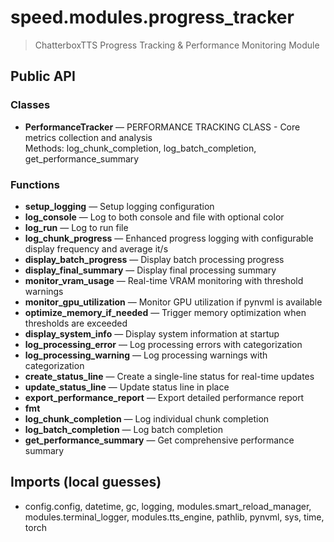 # speed.modules.progress_tracker

> ChatterboxTTS Progress Tracking & Performance Monitoring Module

## Public API

### Classes
- **PerformanceTracker** — PERFORMANCE TRACKING CLASS - Core metrics collection and analysis  
  Methods: log_chunk_completion, log_batch_completion, get_performance_summary

### Functions
- **setup_logging** — Setup logging configuration
- **log_console** — Log to both console and file with optional color
- **log_run** — Log to run file
- **log_chunk_progress** — Enhanced progress logging with configurable display frequency and average it/s
- **display_batch_progress** — Display batch processing progress
- **display_final_summary** — Display final processing summary
- **monitor_vram_usage** — Real-time VRAM monitoring with threshold warnings
- **monitor_gpu_utilization** — Monitor GPU utilization if pynvml is available
- **optimize_memory_if_needed** — Trigger memory optimization when thresholds are exceeded
- **display_system_info** — Display system information at startup
- **log_processing_error** — Log processing errors with categorization
- **log_processing_warning** — Log processing warnings with categorization
- **create_status_line** — Create a single-line status for real-time updates
- **update_status_line** — Update status line in place
- **export_performance_report** — Export detailed performance report
- **fmt**
- **log_chunk_completion** — Log individual chunk completion
- **log_batch_completion** — Log batch completion
- **get_performance_summary** — Get comprehensive performance summary

## Imports (local guesses)
- config.config, datetime, gc, logging, modules.smart_reload_manager, modules.terminal_logger, modules.tts_engine, pathlib, pynvml, sys, time, torch